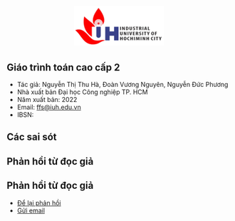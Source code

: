 <h1 align="center"><img width="40%"  src="figures/iuh.png" /></h1>

## Giáo trình toán cao cấp 2
- Tác giả: Nguyễn Thị Thu Hà, Đoàn Vương Nguyên, Nguyễn Đức Phương
- Nhà xuất bản Đại học Công nghiệp TP. HCM
- Năm xuất bản: 2022
- Email: ffs@iuh.edu.vn
- IBSN: 
## Các sai sót
## Phản hồi từ đọc giả
## Phản hồi từ đọc giả

- [Để lại phản hồi](https://github.com/khoacoban/toancaocap2/issues)
- [Gửi email](mailto:ffs@iuh.edu.vn)
